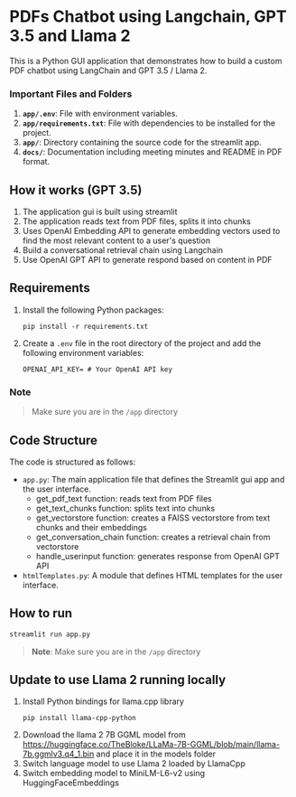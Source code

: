 # PDFs Chatbot using Langchain, GPT 3.5 and Llama 2
This is a Python GUI application that demonstrates how to build a custom PDF chatbot using LangChain and GPT 3.5 / Llama 2.


### Important Files and Folders
1. **`app/.env`**: File with environment variables.
2. **`app/requirements.txt`**: File with dependencies to be installed for the project.
3. **`app/`**: Directory containing the source code for the streamlit app.
4. **`docs/`**: Documentation including meeting minutes and README in PDF format.
<!-- 5. **`notebooks/`**: Experimental usage and testing of concepts. -->


## How it works (GPT 3.5)
1. The application gui is built using streamlit
2. The application reads text from PDF files, splits it into chunks
3. Uses OpenAI Embedding API to generate embedding vectors used to find the most relevant content to a user's question
4. Build a conversational retrieval chain using Langchain
5. Use OpenAI GPT API to generate respond based on content in PDF


## Requirements
1. Install the following Python packages:
    ```
    pip install -r requirements.txt
    ```

2. Create a `.env` file in the root directory of the project and add the following environment variables:
    ```
    OPENAI_API_KEY= # Your OpenAI API key
    ```
### Note
> Make sure you are in the `/app` directory

## Code Structure
The code is structured as follows:

- `app.py`: The main application file that defines the Streamlit gui app and the user interface.
    * get_pdf_text function: reads text from PDF files
    * get_text_chunks function: splits text into chunks
    * get_vectorstore function: creates a FAISS vectorstore from text chunks and their embeddings
    * get_conversation_chain function: creates a retrieval chain from vectorstore
    * handle_userinput function: generates response from OpenAI GPT API
- `htmlTemplates.py`: A module that defines HTML templates for the user interface.


## How to run
```py
streamlit run app.py
```
> __Note__: Make sure you are in the `/app` directory


## Update to use Llama 2 running locally
1. Install Python bindings for llama.cpp library
    ```
    pip install llama-cpp-python
    ```
2. Download the llama 2 7B GGML model from https://huggingface.co/TheBloke/LLaMa-7B-GGML/blob/main/llama-7b.ggmlv3.q4_1.bin and place it in the models folder
3. Switch language model to use Llama 2 loaded by LlamaCpp
4. Switch embedding model to MiniLM-L6-v2 using HuggingFaceEmbeddings